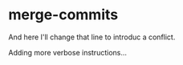 # merge-commits

And here I'll change that line to introduc a conflict.


Adding more verbose instructions...